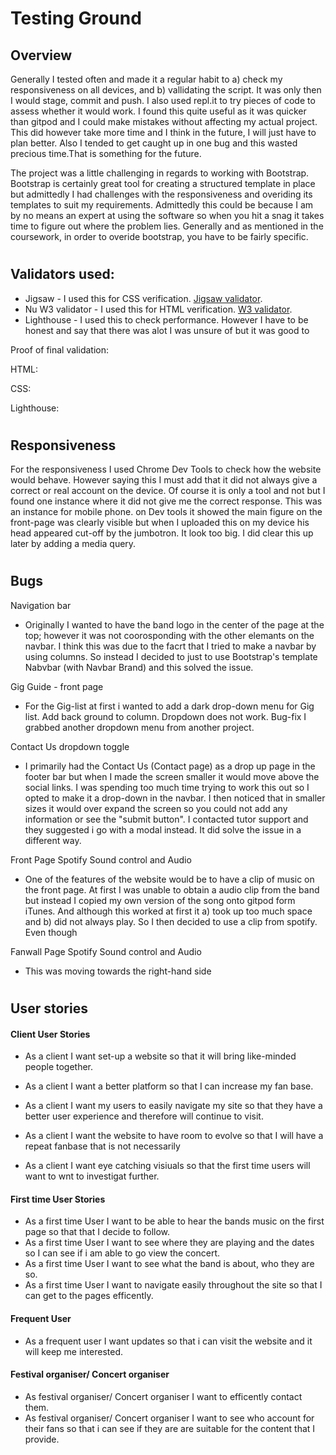 #  Testing Ground

## Overview
Generally I tested often and made it a regular habit to a) check my responsiveness on all devices, and b) vallidating the script. It was only then I would stage, commit and push. I also used repl.it to try pieces of code to assess whether it would work. I found this quite useful as it was quicker than gitpod and I could make mistakes without affecting my actual project. This did however take more time and I think in the future, I will just have to plan better. Also I tended to get caught up in one bug and this wasted precious time.That is something for the future.  

The project was a little challenging in regards to working with Bootstrap. Bootstrap is certainly great tool for creating a structured template in place but admittedly I had challenges with the responsiveness and overiding its templates to suit my requirements. Admittedly this could be because I am by no means an expert at using the software so when you hit a snag it takes time to figure out where the problem lies. Generally and as mentioned in the coursework, in order to overide bootstrap, you have to be fairly specific.
#
## Validators used: 
- Jigsaw - I used this for CSS verification. [Jigsaw validator](https://jigsaw.w3.org/).
- Nu W3 validator - I used this for HTML verification. [W3 validator](http:s//validator.w3.org/).
- Lighthouse - I used this to check performance. However I have to be honest and say that there was alot I was unsure of but it was good to 

Proof of final validation:

HTML:

CSS:

Lighthouse:


#
## Responsiveness

For the responsiveness I used Chrome Dev Tools to check how the website would behave. However saying this I must add that it did not always give a correct or real account on the device. Of course it is only a tool and not but I found one instance where it did not give me the correct response. This was an instance for mobile phone. on Dev tools it showed the main figure on the front-page was clearly visible but when I uploaded this on my device his head appeared cut-off by the jumbotron. It look too big. I did clear this up later by adding a media query.  



#
## Bugs

Navigation bar
- Originally I wanted to have the band logo in the center of the page at the top; however it was not coorosponding with the other elemants on the navbar. I think this was due to the facrt that I tried to make a navbar by using columns. So instead I decided to just to use Bootstrap's template Nabvbar (with Navbar Brand) and this solved the issue. 


Gig Guide - front page
- For the Gig-list at first i wanted to add a dark drop-down menu for Gig list. Add back ground to column.
Dropdown does not work. Bug-fix
I grabbed another dropdown menu from another project.

Contact Us dropdown toggle
- I primarily had the Contact Us (Contact page) as a drop up page in the footer bar but when I made the screen smaller it would move above the social links. I was spending too much time trying to work this out so I opted to make it a drop-down in the navbar. I then noticed that in smaller sizes it would over expand the screen so you could not add any information or see the "submit button". I contacted tutor support and they suggested i go with a modal instead. It did solve the issue in a different way.

Front Page Spotify Sound control and Audio 
- One of the features of the website would be to have a clip of music on the front page. At first I was unable to obtain a audio clip from the band but instead I copied my own version of the song onto gitpod form iTunes. And although this worked at first it a) took up too much space and b) did not always play. So I then decided to use a clip from spotify. Even though 

Fanwall Page Spotify Sound control and Audio
- This was moving towards the right-hand side 
#

## User stories

#### Client User Stories
- As a client I want set-up a website so that it will bring like-minded people together.

- As a client I want a better platform so that I can increase my fan base.
- As a client I want my users to easily navigate my site so that they have a better user experience and therefore will continue to visit.
- As a client I want the website to have room to evolve so that I will have a repeat fanbase that is not necessarily 
- As a client I want eye catching visiuals so that the first time users will want to wnt to investigat further. 

#### First time User Stories
- As a first time User I want to be able to hear the bands music on the first page so that that I decide to follow.
- As a first time User I want to see where they are playing and the dates so I can see if i am  able to go view the concert.
- As a first time User I want to see what the band is about, who they are so.
- As a first time User I want to navigate easily throughout the site so that I can get to the pages efficently. 

#### Frequent User
- As a frequent user I want updates so that i can visit the website and it will keep me interested.

#### Festival organiser/ Concert organiser
- As festival organiser/ Concert organiser I want to efficently contact them.
- As festival organiser/ Concert organiser I want to see who account for their fans  so that i can see if they are are suitable for the content that I provide.